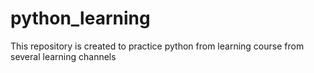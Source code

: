 # python_learning
This repository is created to practice python from learning course from several learning channels
